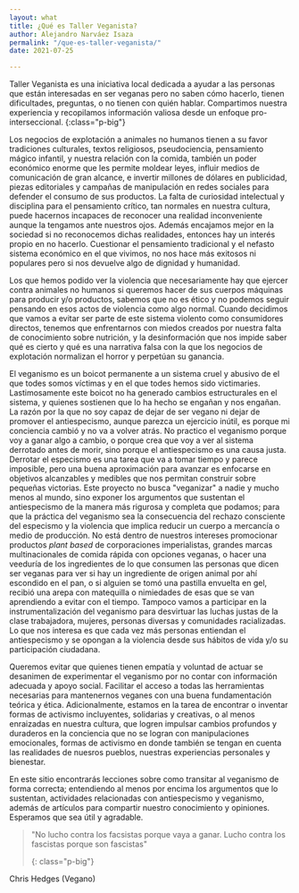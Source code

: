 ```yaml
---
layout: what
title: ¿Qué es Taller Veganista?
author: Alejandro Narváez Isaza
permalink: "/que-es-taller-veganista/"
date: 2021-07-25

---
```

Taller Veganista es una iniciativa local dedicada a ayudar a las personas que están interesadas en ser veganas pero no saben cómo hacerlo, tienen dificultades, preguntas, o no tienen con quién hablar. Compartimos nuestra experiencia y recopilamos información valiosa desde un enfoque pro-interseccional.
{:class="p-big"}

Los negocios de explotación a animales no humanos tienen a su favor tradiciones culturales, textos religiosos, pseudociencia, pensamiento mágico infantil, y nuestra relación con la comida, también un poder económico enorme que les permite moldear leyes, influir medios de comunicación de gran alcance, e invertir millones de dólares en publicidad, piezas editoriales y campañas de manipulación en redes sociales para defender el consumo de sus productos. La falta de curiosidad intelectual y disciplina para el pensamiento crítico, tan normales en nuestra cultura, puede hacernos incapaces de reconocer una realidad inconveniente aunque la tengamos ante nuestros ojos. Además encajamos mejor en la sociedad si no reconocemos dichas realidades, entonces hay un interés propio en no hacerlo. Cuestionar el pensamiento tradicional y el nefasto sistema económico en el que vivimos, no nos hace más exitosos ni populares pero si nos devuelve algo de dignidad y humanidad.

Los que hemos podido ver la violencia que necesariamente hay que ejercer contra animales no humanos si queremos hacer de sus cuerpos máquinas para producir y/o productos, sabemos que no es ético y no podemos seguir pensando en esos actos de violencia como algo normal. Cuando decidimos que vamos a evitar ser parte de este sistema violento como consumidores directos, tenemos que enfrentarnos con miedos creados por nuestra falta de conocimiento sobre nutrición, y la desinformación que nos impide saber qué es cierto y qué es una narrativa falsa con la que los negocios de explotación normalizan el horror y perpetúan su ganancia.

El veganismo es un boicot permanente a un sistema cruel y abusivo de el que todes somos víctimas y en el que todes hemos sido victimaries. Lastimosamente este boicot no ha generado cambios estructurales en el sistema, y quienes sostienen que lo ha hecho se engañan y nos engañan. La razón por la que no soy capaz de dejar de ser vegano ni dejar de promover el antiespecismo, aunque parezca un ejercicio inútil, es porque mi conciencia cambió y no va a volver atrás. No practico el veganismo porque voy a ganar algo a cambio, o porque crea que voy a ver al sistema derrotado antes de morir, sino porque el antiespecismo es una causa justa. Derrotar el especismo es una tarea que va a tomar tiempo y parece imposible, pero una buena aproximación para avanzar es enfocarse en objetivos alcanzables y medibles que nos permitan construir sobre pequeñas victorias. Este proyecto no busca "veganizar" a nadie y mucho menos al mundo, sino exponer los argumentos que sustentan el antiespecismo de la manera más rigurosa y completa que podamos; para que la práctica del veganismo sea la consecuencia del rechazo consciente del especismo y la violencia que implica reducir un cuerpo a mercancía o medio de producción. No está dentro de nuestros intereses promocionar productos _plant based_ de corporaciones imperialistas, grandes marcas multinacionales de comida rápida con opciones veganas, o hacer una veeduría de los ingredientes de lo que consumen las personas que dicen ser veganas para ver si hay un ingrediente de origen animal por ahí escondido en el pan, o si alguien se tomó una pastilla envuelta en gel, recibió una arepa con matequilla o nimiedades de esas que se van aprendiendo a evitar con el tiempo. Tampoco vamos a participar en la instrumentalización del veganismo para desvirtuar las luchas justas de la clase trabajadora, mujeres, personas diversas y comunidades racializadas. Lo que nos interesa es que cada vez más personas entiendan el antiespecismo y se opongan a la violencia desde sus hábitos de vida y/o su participación ciudadana.

Queremos evitar que quienes tienen empatía y voluntad de actuar se desanimen de experimentar el veganismo por no contar con información adecuada y apoyo social. Facilitar el acceso a todas las herramientas necesarias para mantenernos veganes con una buena fundamentación teórica y ética. Adicionalmente, estamos en la tarea de encontrar o inventar formas de activismo incluyentes, solidarias y creativas, o al menos enraizadas en nuestra cultura, que logren impulsar cambios profundos y duraderos en la conciencia que no se logran con manipulaciones emocionales, formas de activismo en donde también se tengan en cuenta las realidades de nuesros pueblos, nuestras experiencias personales y bienestar.

En este sitio encontrarás lecciones sobre como transitar al veganismo de forma correcta; entendiendo al menos por encima los argumentos que lo sustentan, actividades relacionadas con antiespecismo y veganismo, además de artículos para compartir nuestro conocimiento y opiniones. Esperamos que sea útil y agradable.

> "No lucho contra los facsistas porque vaya a ganar. Lucho contra los fascistas porque son fascistas"
>
> {: class="p-big"}

Chris Hedges (Vegano)